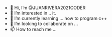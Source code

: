 - 👋 Hi, I’m @JUANRIVERA2021CODER
- 👀 I’m interested in .. it.
- 🌱 I’m currently learning ...
how to program c++
- 💞️ I’m looking to collaborate on ...
- 📫 How to reach me ...

<!---
JUANRIVERA2021CODER/JUANRIVERA2021CODER is a ✨ special ✨ repository because its `README.md` (this file) appears on your GitHub profile.
You can click the Preview link to take a look at your changes.
--->
